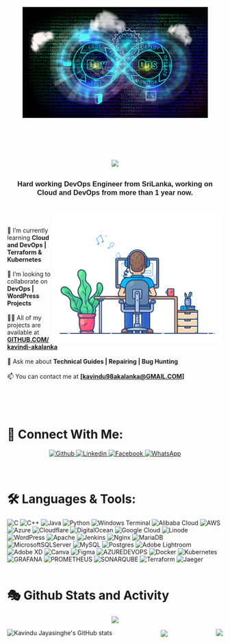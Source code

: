 <div align="center"><img align="center"  alt="Banner"  src="Resources/DevOps-Header.jpg"></div>

<br><br>

<!-- Header Section -->
<h1 align="center"><img src="https://readme-typing-svg.herokuapp.com/?font=Righteous&size=40&center=true&vCenter=true&color=36BCF7FF&width=500&height=70&duration=4000&lines=Hi+There!+👋;+I'm+Kavindu+Jayasinghe!;" /></h1>
<h3 align="center"><font face="Arial"> Hard working DevOps Engineer from SriLanka, working on Cloud and DevOps from more than 1 year now. </font></h3>

#
<img align="right" alt="Coding" width="400" src="Resources/user1.gif">
<br>

🌱 I’m currently learning **Cloud and DevOps | Terraform & Kubernetes**<br><br>
👯 I’m looking to collaborate on **DevOps | WordPress Projects**<br><br>
👨‍💻 All of my projects are available at **[GITHUB.COM/kavindi-akalanka](https://github.com/Kavindu-Jayasinghe)** <br><br>
💬 Ask me about **Technical Guides | Repairing | Bug Hunting**<br><br>
📫 You can contact me at **[kavindu98akalanka@GMAIL.COM]** <br><br>

<br><br>

# 🤝 Connect With Me:
<div align="center">  
<a href="https://github.com/Kavindu-Jayasinghe" target="_blank">
<img src=https://img.shields.io/badge/github-%2324292e.svg?&style=for-the-badge&logo=github&logoColor=white alt=Github style="margin-bottom: 5px;" />
</a>

<a href="https://www.linkedin.com/in/kavindu-akalanka-8288a8267/" target="_blank">
<img src=https://img.shields.io/badge/linkedin-%231E77B5.svg?&style=for-the-badge&logo=linkedin&logoColor=white alt=Linkedin style="margin-bottom: 5px;" />
</a>




<a href="https://www.facebook.com/kavindu.akalanka.75470" target="_blank">
<img src=https://img.shields.io/badge/facebook-%232E87FB.svg?&style=for-the-badge&logo=facebook&logoColor=white alt=Facebook style="margin-bottom: 5px;" />
</a>

<a href="https://wa.me/+94715224830" target="_blank">
<img src=https://img.shields.io/badge/WhatsApp-25D366?style=for-the-badge&logo=whatsapp&logoColor=white alt=WhatsApp style="margin-bottom: 5px;" />
</a>



</div>  
<br><br>

# 🛠️ Languages & Tools:
![C](https://img.shields.io/badge/c-%2300599C.svg?style=for-the-badge&logo=c&logoColor=white) ![C++](https://img.shields.io/badge/c++-%2300599C.svg?style=for-the-badge&logo=c%2B%2B&logoColor=white) ![Java](https://img.shields.io/badge/java-%23ED8B00.svg?style=for-the-badge&logo=openjdk&logoColor=white) ![Python](https://img.shields.io/badge/python-3670A0?style=for-the-badge&logo=python&logoColor=ffdd54) ![Windows Terminal](https://img.shields.io/badge/Windows%20Terminal-%234D4D4D.svg?style=for-the-badge&logo=windows-terminal&logoColor=white) ![Alibaba Cloud](https://img.shields.io/badge/AlibabaCloud-%23FF6701.svg?style=for-the-badge&logo=alibabacloud&logoColor=white) ![AWS](https://img.shields.io/badge/AWS-%23FF9900.svg?style=for-the-badge&logo=amazon-aws&logoColor=white) ![Azure](https://img.shields.io/badge/azure-%230072C6.svg?style=for-the-badge&logo=microsoftazure&logoColor=white) ![Cloudflare](https://img.shields.io/badge/Cloudflare-F38020?style=for-the-badge&logo=Cloudflare&logoColor=white) ![DigitalOcean](https://img.shields.io/badge/DigitalOcean-%230167ff.svg?style=for-the-badge&logo=digitalOcean&logoColor=white) ![Google Cloud](https://img.shields.io/badge/GoogleCloud-%234285F4.svg?style=for-the-badge&logo=google-cloud&logoColor=white) ![Linode](https://img.shields.io/badge/linode-00A95C?style=for-the-badge&logo=linode&logoColor=white) ![WordPress](https://img.shields.io/badge/WordPress-%23117AC9.svg?style=for-the-badge&logo=WordPress&logoColor=white) ![Apache](https://img.shields.io/badge/apache-%23D42029.svg?style=for-the-badge&logo=apache&logoColor=white) ![Jenkins](https://img.shields.io/badge/jenkins-%232C5263.svg?style=for-the-badge&logo=jenkins&logoColor=white) ![Nginx](https://img.shields.io/badge/nginx-%23009639.svg?style=for-the-badge&logo=nginx&logoColor=white) ![MariaDB](https://img.shields.io/badge/MariaDB-003545?style=for-the-badge&logo=mariadb&logoColor=white) ![MicrosoftSQLServer](https://img.shields.io/badge/Microsoft%20SQL%20Server-CC2927?style=for-the-badge&logo=microsoft%20sql%20server&logoColor=white) ![MySQL](https://img.shields.io/badge/mysql-%2300000f.svg?style=for-the-badge&logo=mysql&logoColor=white) ![Postgres](https://img.shields.io/badge/postgres-%23316192.svg?style=for-the-badge&logo=postgresql&logoColor=white) ![Adobe Lightroom](https://img.shields.io/badge/Adobe%20Lightroom-31A8FF.svg?style=for-the-badge&logo=Adobe%20Lightroom&logoColor=white) ![Adobe XD](https://img.shields.io/badge/Adobe%20XD-470137?style=for-the-badge&logo=Adobe%20XD&logoColor=#FF61F6) ![Canva](https://img.shields.io/badge/Canva-%2300C4CC.svg?style=for-the-badge&logo=Canva&logoColor=white) ![Figma](https://img.shields.io/badge/figma-%23F24E1E.svg?style=for-the-badge&logo=figma&logoColor=white) ![AZUREDEVOPS](https://img.shields.io/badge/azuredevops-0078D7.svg?style=for-the-badge&logo=azuredevops&logoColor=white&color=%230078D7) ![Docker](https://img.shields.io/badge/docker-%230db7ed.svg?style=for-the-badge&logo=docker&logoColor=white) ![Kubernetes](https://img.shields.io/badge/kubernetes-%23326ce5.svg?style=for-the-badge&logo=kubernetes&logoColor=white) ![GRAFANA](https://img.shields.io/badge/grafana-F46800.svg?style=for-the-badge&logo=grafana&logoColor=white&color=%23F46800) ![PROMETHEUS](https://img.shields.io/badge/prometheus-E6522C.svg?style=for-the-badge&logo=prometheus&logoColor=white&color=%23E6522C) ![SONARQUBE](https://img.shields.io/badge/sonarqube-4E9BCD.svg?style=for-the-badge&logo=sonarqube&logoColor=white&color=%234E9BCD) ![Terraform](https://img.shields.io/badge/terraform-%235835CC.svg?style=for-the-badge&logo=terraform&logoColor=white) ![Jaeger](https://img.shields.io/badge/Jaeger-%235835CC.svg?style=for-the-badge&logo=jaeger&logoColor=white)
<br><br>

# 🎭 Github Stats and Activity

<div align="center"><a href="https://github.com/Kavindu-Jayasinghe"><img src="https://github-readme-streak-stats.herokuapp.com/?user=Kavindu-Jayasinghe&stroke=64748b&background=ffffff00&ring=22c55e&fire=22c55e&currStreakNum=64748b&currStreakLabel=22c55e&sideNums=64748b&sideLabels=64748b&dates=64748b&hide_border=true" align="center"/></a></div>

<a href="https://github.com/Kavindu-Jayasinghe"><img src="https://github-readme-stats.vercel.app/api?username=Kavindu-Jayasinghe&show_icons=true&hide=&count_private=true&title_color=22c55e&text_color=64748b&bg_color=ffffff00&hide_border=true&show_icons=true" alt="Kavindu Jayasinghe's GitHub stats" align="left" /></a>
<a href="https://github.com/kavindu-akalanka"><img src="https://github-readme-stats.vercel.app/api/top-langs/?username=Kavindu-Jayasinghe&title_color=22c55e&text_color=64748b&bg_color=ffffff00&hide_border=true&include_all_commits=true&count_private=false&layout=compact" align="right"/></a>

<div align="center"><a href="https://github.com/Kavindu-Jayasinghe" align="center"><img src="https://github-readme-activity-graph.vercel.app/graph?username=Kavindu-Jayasinghe&bg_color=ffffff00&color=46BA8D&line=3CB87C&point=3CB87C&hide_border=true&locale=en" align="center"/></a></div>


